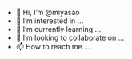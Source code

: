 - 👋 Hi, I’m @miyasao
- 👀 I’m interested in ...
- 🌱 I’m currently learning ...
- 💞️ I’m looking to collaborate on ...
- 📫 How to reach me ...

<!---
miyasao/miyasao is a ✨ special ✨ repository because its `README.md` (this file) appears on your GitHub profile.
You can click the Preview link to take a look at your changes.
--->
